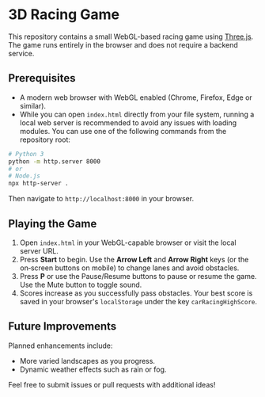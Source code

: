 # 3D Racing Game

This repository contains a small WebGL-based racing game using [Three.js](https://threejs.org/). The game runs entirely in the browser and does not require a backend service.

## Prerequisites

- A modern web browser with WebGL enabled (Chrome, Firefox, Edge or similar).
- While you can open `index.html` directly from your file system, running a local web server is recommended to avoid any issues with loading modules. You can use one of the following commands from the repository root:

```bash
# Python 3
python -m http.server 8000
# or
# Node.js
npx http-server .
```

Then navigate to `http://localhost:8000` in your browser.

## Playing the Game

1. Open `index.html` in your WebGL-capable browser or visit the local server URL.
2. Press **Start** to begin. Use the **Arrow Left** and **Arrow Right** keys (or the on‑screen buttons on mobile) to change lanes and avoid obstacles.
3. Press **P** or use the Pause/Resume buttons to pause or resume the game. Use the Mute button to toggle sound.
4. Scores increase as you successfully pass obstacles. Your best score is saved in your browser's `localStorage` under the key `carRacingHighScore`.

## Future Improvements

Planned enhancements include:

- More varied landscapes as you progress.
- Dynamic weather effects such as rain or fog.

Feel free to submit issues or pull requests with additional ideas!
